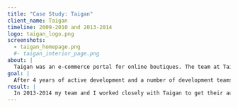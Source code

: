 ```yaml
---
title: "Case Study: Taigan"
client_name: Taigan
timeline: 2009-2010 and 2013-2014
logo: taigan_logo.png
screenshots:
  - taigan_homepage.png
  #- taigan_interior_page.png
about: |
  Taigan was an e-commerce portal for online boutiques. The team at Taigan scoured the globe in search of the most talented designers and unique products to bring customers the most comprehensive collection of extraordinary shops, passionate purveyors, and wonderful things. Their collection featured distinguished wineries, luxury boutiques, emerging designers, artisanal food purveyors, unique children’s wear and more.
goal: |
  After 4 years of active development and a number of development teams (including myself in 2009/10), Taigan's eCommerce platform was suffering from performance and security issues. We were brought in to repair their test suite and get them onto the latest versions of Ruby and Rails.
result: |
  In 2013-2014 my team and I worked closely with Taigan to get their automated test suite running again, and then to upgrade their codebase from ruby 1.8 to ruby 1.9, and then from Rails 2.3 to Rails 3.2. We also helped Taigan interview their maintenance development team and subsequently worked with them as technical advisors. In previous projects (2009-2010) we implemented an updated shopping cart system and Taigan Gold, their premium membership service.
---
```

